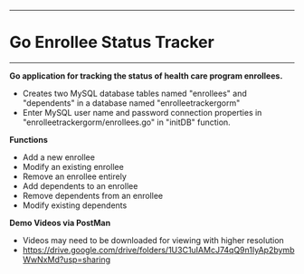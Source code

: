 ------------
# Go Enrollee Status Tracker
------------

**Go application for tracking the status of health care program enrollees.**
- Creates two MySQL database tables named "enrollees" and "dependents" in a database named "enrolleetrackergorm"
- Enter MySQL user name and password connection properties in "enrolleetrackergorm/enrollees.go" in "initDB" function.

**Functions**
- Add a new enrollee
- Modify an existing enrollee
- Remove an enrollee entirely
- Add dependents to an enrollee
- Remove dependents from an enrollee
- Modify existing dependents

**Demo Videos via PostMan**
- Videos may need to be downloaded for viewing with higher resolution
- https://drive.google.com/drive/folders/1U3C1uIAMcJ74qQ9n1IyAp2bymbWwNxMd?usp=sharing
